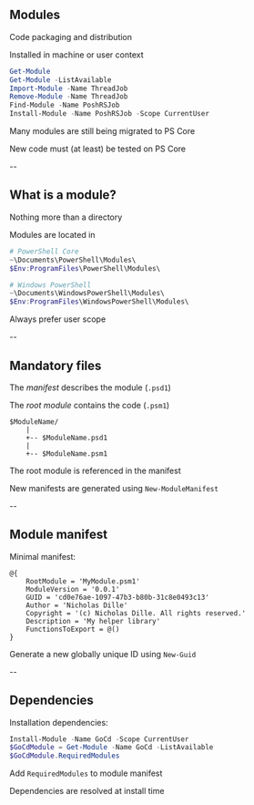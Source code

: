 ## Modules

Code packaging and distribution

Installed in machine or user context

```powershell
Get-Module
Get-Module -ListAvailable
Import-Module -Name ThreadJob
Remove-Module -Name ThreadJob
Find-Module -Name PoshRSJob
Install-Module -Name PoshRSJob -Scope CurrentUser
```

Many modules are still being migrated to PS Core

New code must (at least) be tested on PS Core

--

## What is a module?

Nothing more than a directory

Modules are located in

```powershell
# PowerShell Core
~\Documents\PowerShell\Modules\
$Env:ProgramFiles\PowerShell\Modules\

# Windows PowerShell
~\Documents\WindowsPowerShell\Modules\
$Env:ProgramFiles\WindowsPowerShell\Modules\
```

Always prefer user scope

--

## Mandatory files

The *manifest* describes the module (`.psd1`)

The *root module* contains the code (`.psm1`)

```
$ModuleName/
    |
    +-- $ModuleName.psd1
    |
    +-- $ModuleName.psm1
```

The root module is referenced in the manifest

New manifests are generated using `New-ModuleManifest`

--

## Module manifest

Minimal manifest:

```
@{
    RootModule = 'MyModule.psm1'
    ModuleVersion = '0.0.1'
    GUID = 'cd0e76ae-1097-47b3-b80b-31c8e0493c13'
    Author = 'Nicholas Dille'
    Copyright = '(c) Nicholas Dille. All rights reserved.'
    Description = 'My helper library'
    FunctionsToExport = @()
}
```

Generate a new globally unique ID using `New-Guid`

--

## Dependencies

<div><i class="fas fa-link fa-10x"></i></div> <!-- .element: style="position: absolute; z-index: -1; width: 100%; text-align: center; -webkit-filter: opacity(.5); filter: opacity(.25);" -->

Installation dependencies:

```powershell
Install-Module -Name GoCd -Scope CurrentUser
$GoCdModule = Get-Module -Name GoCd -ListAvailable
$GoCdModule.RequiredModules
```

Add `RequiredModules` to module manifest

Dependencies are resolved at install time